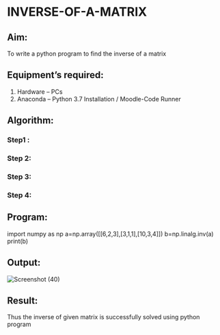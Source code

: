 # INVERSE-OF-A-MATRIX
## Aim:
To write a python program to find the inverse of a matrix
## Equipment’s required:
1. 	Hardware – PCs
2. 	Anaconda – Python 3.7 Installation / Moodle-Code Runner
## Algorithm:
### Step1 : 
### Step 2: 
### Step 3: 
### Step 4: 

## Program:
import numpy as np
a=np.array([[6,2,3],[3,1,1],[10,3,4]])
b=np.linalg.inv(a)
print(b)

## Output:
![Screenshot (40)](https://github.com/user-attachments/assets/641a7d24-fd3a-47c3-addf-305a3489f1c4)

## Result:
Thus the inverse of given matrix is successfully solved using python program

